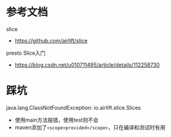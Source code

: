# 参考文档
slice
- https://github.com/airlift/slice

presto Slice入门
- https://blog.csdn.net/u010711495/article/details/112258730

# 踩坑
java.lang.ClassNotFoundException: io.airlift.slice.Slices
- 使用main方法报错，使用test则不会
- maven添加了`<scope>provided</scope>`，只在编译和测试时有用

